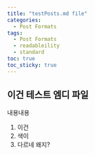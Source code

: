 ```yaml
---
title: "testPosts.md file"
categories:
  - Post Formats
tags:
  - Post Formats
  - readableility
  - standard
toc: true
toc_sticky: true
---
```


## 이건 테스트 엠디 파일

내용내용

1. 이건
2. 색이
3. 다르네
   왜지?
